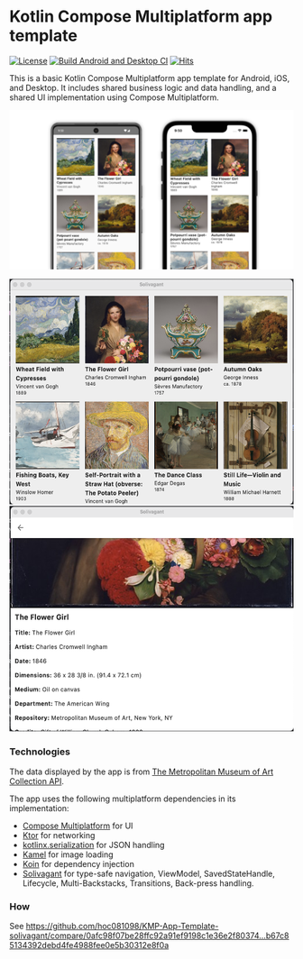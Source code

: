 # Kotlin Compose Multiplatform app template

[![License](https://img.shields.io/badge/License-Apache_2.0-blue.svg)](https://opensource.org/licenses/Apache-2.0)
[![Build Android and Desktop CI](https://github.com/hoc081098/KMP-Compose-App-Template-solivagant/actions/workflows/gradle.yml/badge.svg)](https://github.com/hoc081098/KMP-Compose-App-Template-solivagant/actions/workflows/gradle.yml)
[![Hits](https://hits.seeyoufarm.com/api/count/incr/badge.svg?url=https%3A%2F%2Fgithub.com%2Fhoc081098%2FKMP-App-Template-solivagant&count_bg=%2379C83D&title_bg=%23555555&icon=&icon_color=%23E7E7E7&title=hits&edge_flat=false)](https://hits.seeyoufarm.com)

This is a basic Kotlin Compose Multiplatform app template for Android, iOS, and Desktop.
It includes shared business logic and data handling, and a shared UI implementation using Compose Multiplatform.

![Screenshots of the app](images/screenshots.png)

<p align="center">

<img src="images/desktop_01.png" height="400" />

<img src="images/desktop_02.png" height="400" />
  
</p>

### Technologies

The data displayed by the app is from [The Metropolitan Museum of Art Collection API](https://metmuseum.github.io/).

The app uses the following multiplatform dependencies in its implementation:

- [Compose Multiplatform](https://jb.gg/compose) for UI
- [Ktor](https://ktor.io/) for networking
- [kotlinx.serialization](https://github.com/Kotlin/kotlinx.serialization) for JSON handling
- [Kamel](https://github.com/Kamel-Media/Kamel) for image loading
- [Koin](https://github.com/InsertKoinIO/koin) for dependency injection
- [Solivagant](https://github.com/hoc081098/solivagant) for type-safe navigation, ViewModel, SavedStateHandle, Lifecycle, Multi-Backstacks, Transitions, Back-press handling.

### How
See https://github.com/hoc081098/KMP-App-Template-solivagant/compare/0afc98f07be28ffc92a91ef9198c1e36e2f80374...b67c85134392debd4fe4988fee0e5b30312e8f0a
